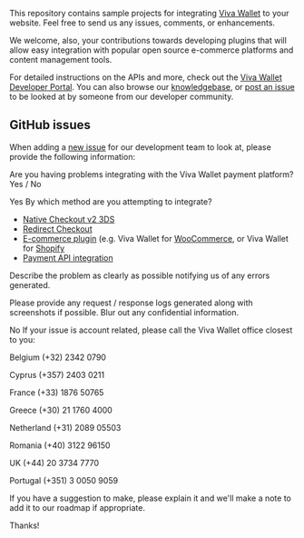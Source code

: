 This repository contains sample projects for integrating [Viva Wallet](https://www.vivapayments.com) to your website. Feel free to send us any issues, comments, or enhancements.

We welcome, also, your contributions towards developing plugins that will allow easy integration with popular open source e-commerce platforms and content management tools.

For detailed instructions on the APIs and more, check out the [Viva Wallet Developer Portal](https://developer.vivawallet.com). You can also browse our [knowledgebase](https://help.vivawallet.com/hc/en-us), or [post an issue](https://github.com/VivaPayments/API/issues) to be looked at by someone from our developer community.

## GitHub issues

When adding a [new issue](https://github.com/VivaPayments/API/issues) for our development team to look at, please provide the following information:

Are you having problems integrating with the Viva Wallet payment platform? Yes / No

Yes
By which method are you attempting to integrate?

- [Native Checkout v2 3DS](https://developer.vivawallet.com/online-checkouts/native-checkout-v2/)
- [Redirect Checkout](https://developer.vivawallet.com/online-checkouts/redirect-checkout/)
- [E-commerce plugin](https://developer.vivawallet.com/e-commerce-plugins/) (e.g. Viva Wallet for [WooCommerce](https://developer.vivawallet.com/e-commerce-plugins/woocommerce/), or Viva Wallet for [Shopify](https://developer.vivawallet.com/e-commerce-plugins/shopify/)
- [Payment API integration](https://developer.vivawallet.com/api-reference-guide/payment-api/)

Describe the problem as clearly as possible notifying us of any errors generated.

Please provide any request / response logs generated along with screenshots if possible. Blur out any confidential information.

No
If your issue is account related, please call the Viva Wallet office closest to you:

Belgium
(+32) 2342 0790

Cyprus
(+357) 2403 0211

France
(+33) 1876 50765

Greece
(+30) 21 1760 4000

Netherland
(+31) 2089 05503

Romania
(+40) 3122 96150

UK
(+44) 20 3734 7770

Portugal
(+351) 3 0050 9059

If you have a suggestion to make, please explain it and we'll make a note to add it to our roadmap if appropriate.

Thanks!
